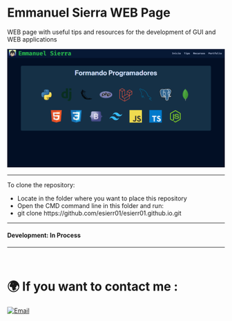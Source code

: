 # Emmanuel Sierra WEB Page

WEB page with useful tips and resources for the development of GUI and WEB applications

![](./assets/img/pantallaweb.PNG)

<hr/>

To clone the repository:
<br>
<ul>
    <li>Locate in the folder where you want to place this repository</li>
    <li>Open the CMD command line in this folder and run:</li>
    <li>git clone https://github.com/esierr01/esierr01.github.io.git</li>
</ul>
<hr/>

<h4>Development: In Process</h4>



<hr>
<br/>


# 🌍 If you want to contact me :


[![Email](https://img.shields.io/badge/emmanuel.sierra@gmail.com-mi_email_personal-D14836?style=for-the-badge&logo=gmail&logoColor=white&labelColor=101010)](mailto:emmanuel.sierra@gmail.com)